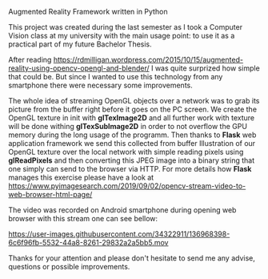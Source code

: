 Augmented Reality Framework written in Python

This project was created during the last semester as I took a Computer Vision class at my university with the main usage point: to use it as a practical part of my future Bachelor Thesis.

After reading https://rdmilligan.wordpress.com/2015/10/15/augmented-reality-using-opencv-opengl-and-blender/ I was quite surprized how simple that could be. But since I wanted to use this technology from any smartphone there were necessary some improvements.

The whole idea of streaming OpenGL objects over a network was to grab its picture from the buffer right before it goes on the PC screen. We create the OpenGL texture in init with **glTexImage2D** and all further work with texture will be done withing **glTexSubImage2D** in order to not overflow the GPU memory during the long usage of the programm. Then thanks to **Flask** web application framework we send this collected from buffer Illustration of our OpenGL texture over the local network with simple reading pixels using **glReadPixels** and then converting this JPEG image into a binary string that one simply can send to the browser via HTTP. For more details how **Flask** manages this exercise please have a look at https://www.pyimagesearch.com/2019/09/02/opencv-stream-video-to-web-browser-html-page/

The video was recorded on Android smartphone during opening web browser with this stream one can see bellow:

https://user-images.githubusercontent.com/34322911/136968398-6c6f96fb-5532-44a8-8261-29832a2a5bb5.mov

Thanks for your attention and please don't hesitate to send me any advise, questions or possible improvements.
